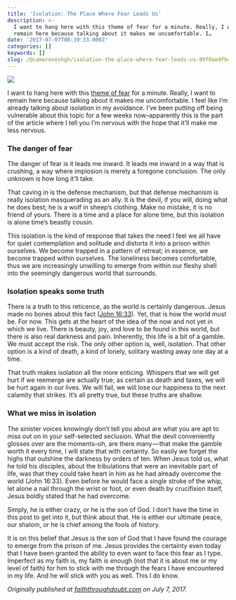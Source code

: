 ```yaml
---
title: 'Isolation: The Place Where Fear Leads Us'
description: >-
  I want to hang here with this theme of fear for a minute. Really, I want to
  remain here because talking about it makes me uncomfortable. I…
date: '2017-07-07T00:39:33.000Z'
categories: []
keywords: []
slug: /@cameroneshgh/isolation-the-place-where-fear-leads-us-99f0ae9fb454
---
```


![](https://cdn-images-1.medium.com/max/1200/1*wBgmxZQsD4IVtuzvrRCQ7g.jpeg)

I want to hang here with this [theme of fear](http://faiththroughdoubt.com/naming-the-fear/) for a minute. Really, I want to remain here because talking about it makes me uncomfortable. I feel like I’m already talking about isolation in my avoidance. I’ve been putting off being vulnerable about this topic for a few weeks now–apparently this is the part of the article where I tell you I’m nervous with the hope that it’ll make me less nervous.

### The danger of fear

The danger of fear is it leads me inward. It leads me inward in a way that is crushing, a way where implosion is merely a foregone conclusion. The only unknown is how long it’ll take.

That caving in is the defense mechanism, but that defense mechanism is really isolation masquerading as an ally. It is the devil, if you will, doing what he does best; he is a wolf in sheep’s clothing. Make no mistake, it is no friend of yours. There is a time and a place for alone time, but this isolation is alone time’s beastly cousin.

This isolation is the kind of response that takes the need I feel we all have for quiet contemplation and solitude and distorts it into a prison within ourselves. We become trapped in a pattern of retreat; in essence, we become trapped within ourselves. The loneliness becomes comfortable, thus we are increasingly unwilling to emerge from within our fleshy shell into the seemingly dangerous world that surrounds.

### Isolation speaks some truth

There is a truth to this reticence, as the world is certainly dangerous. Jesus made no bones about this fact ([John 16:33](https://www.biblegateway.com/passage/?search=John+16%3A33&version=ESV)). Yet, that is how the world must be. For now. This gets at the heart of the idea of the now and not yet in which we live. There is beauty, joy, and love to be found in this world, but there is also real darkness and pain. Inherently, this life is a bit of a gamble. We must accept the risk. The only other option is, well, isolation. That other option is a kind of death, a kind of lonely, solitary wasting away one day at a time.

That truth makes isolation all the more enticing. Whispers that we will get hurt if we reemerge are actually true; as certain as death and taxes, we will be hurt again in our lives. We will fail, we will lose our happiness to the next calamity that strikes. It’s all pretty true, but these truths are shallow.

### What we miss in isolation

The sinister voices knowingly don’t tell you about are what you are apt to miss out on in your self-selected seclusion. What the devil conveniently glosses over are the moments–oh, are there many — that make the gamble worth it every time, I will state that with certainty. So easily we forget the highs that outshine the darkness by orders of ten. When Jesus told us, what he told his disciples, about the tribulations that were an inevitable part of life, was that they could take heart in him as he had already overcome the world (John 16:33). Even before he would face a single stroke of the whip, let alone a nail through the wrist or foot, or even death by crucifixion itself, Jesus boldly stated that he had overcome.

Simply, he is either crazy, or he is the son of God. I don’t have the time in this post to get into it, but think about that. He is either our ultimate peace, our shalom, or he is chief among the fools of history.

It is on this belief that Jesus is the son of God that I have found the courage to emerge from the prison of me. Jesus provides the certainty even today that I have been granted the ability to even want to face this fear as I type. Imperfect as my faith is, my faith is enough (not that it is about me or my level of faith) for him to stick with me through the fears I have encountered in my life. And he will stick with you as well. This I do know.

_Originally published at_ [_faiththroughdoubt.com_](http://faiththroughdoubt.com/isolation-the-place-where-fear-leads-us/) _on July 7, 2017._